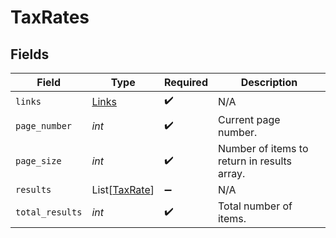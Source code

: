 # TaxRates


## Fields

| Field                                           | Type                                            | Required                                        | Description                                     |
| ----------------------------------------------- | ----------------------------------------------- | ----------------------------------------------- | ----------------------------------------------- |
| `links`                                         | [Links](../../models/shared/links.md)           | :heavy_check_mark:                              | N/A                                             |
| `page_number`                                   | *int*                                           | :heavy_check_mark:                              | Current page number.                            |
| `page_size`                                     | *int*                                           | :heavy_check_mark:                              | Number of items to return in results array.     |
| `results`                                       | List[[TaxRate](../../models/shared/taxrate.md)] | :heavy_minus_sign:                              | N/A                                             |
| `total_results`                                 | *int*                                           | :heavy_check_mark:                              | Total number of items.                          |